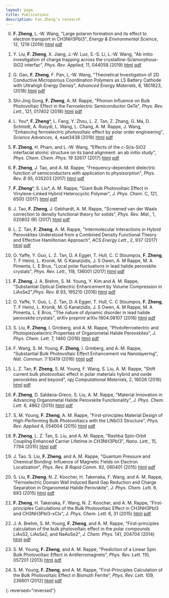 ```yaml
---
layout: page
title: Publications
description: Fan Zheng's research
---
```


0. **F. Zheng**, L.-W. Wang, "Large polaron formation and its effect to electron transport in CH3NH3PbI3", *Energy & Environmental Science*, 12, 1219 (2019) [html](http://dx.doi.org/10.1039/C8EE03369B) [pdf](/papers/c8ee03369b.pdf)

0. Y. Liu, **F. Zheng**, X. Jiang, J.-W. Luo, S.-S. Li, L.-W. Wang, "Ab initio investigation of charge trapping across the crystalline-Si/amorphous-SiO2 interfac", *Phys. Rev. Applied*, 11, 044058 (2019) [html](http://dx.doi.org/10.1103/PhysRevApplied.11.044058) [pdf](/papers/PhysRevApplied.11.044058.pdf)

0. G. Gao, **F. Zheng**, F. Pan, L.-W. Wang, "Theoretical Investigation of 2D Conductive Microporous Coordination Polymers as LS Battery Cathode with Ultrahigh Energy Densiy", *Advanced Energy Materials*, 8, 1801823, (2018) [html](https://doi.org/10.1002/aenm.201801823) [pdf](/papers/Gao_et_al-2018-Advanced_Energy_Materials.pdf)

0. Shi-Jing Gong, **F. Zheng**, A. M. Rappe, "Phonon Influence on Bulk Photovoltaic Effect in the Ferroelectric Semiconductor GeTe", *Phys. Rev. Lett.*, 121, 017402 (2018) [html](http://dx.doi.org/10.1103/PhysRevLett.121.017402) [pdf](/papers/PhysRevLett.121.017402.pdf)

0. L. You\*, **F. Zheng**\*, L. Fang, Y. Zhou, L. Z. Tan, Z. Zhang, G. Ma, D. Schmidt, A. Rusydi, L. Wang, L. Chang, A. M. Rappe, J. Wang, "Enhancing ferroelectric photovoltaic effect by polar order engineering", *Science Advances*, 4, eaat3438 (2018) [html](http://dx.doi.org/10.1126/sciadv.aat3438) [pdf](/papers/eaat3438.full.pdf)

0. **F. Zheng**, H. Pham, and L.-W. Wang, "Effects of the c-Si/a-SiO2 interfacial atomic structure on its band alignment: an ab initio study", *Phys. Chem. Chem. Phys.* 19 32617 (2017) [html](http://dx.doi.org/10.1039/C7CP05879A) [pdf](/papers/c7cp05879a.pdf)

0. **F. Zheng**, J. Tao, and A. M. Rappe, "Frequency-dependent dielectric function of semiconductors with application to physisorption", *Phys. Rev. B* 95, 035203 (2017) [html](http://dx.doi.org/10.1103/PhysRevB.95.035203) [pdf](/papers/PhysRevB.95.035203.pdf)

0. **F. Zheng**\*, S. Liu\*, A. M. Rappe, "Giant Bulk Photovoltaic Effect in Vinylene-Linked Hybrid Heterocyclic Polymer", *J. Phys. Chem.* C, 121, 6500 (2017) [html](http://dx.doi.org/10.1021/acs.jpcc.7b00374) [pdf](/papers/acs.jpcc.7b00374.pdf)

0. J. Tao, **F. Zheng**, J. Gebhardt, A. M. Rappe, "Screened van der Waals correction to density functional theory for solids", *Phys. Rev. Mat.*, 1, 020802 (R) (2017) [html](http://dx.doi.org/10.1103/PhysRevMaterials.1.020802) [pdf](/papers/PhysRevMaterials.1.020802.pdf)

0. L. Z. Tan, **F. Zheng**, A. M. Rappe, "Intermolecular Interactions in Hybrid Perovskites Understood from a Combined Density Functional Theory and Effective Hamiltonian Approach", *ACS Energy Lett.*, 2, 937 (2017) [html](http://dx.doi.org/10.1021/acsenergylett.7b00159) [pdf](/papers/acsenergylett.7b00159.pdf)

0. O. Yaffe, Y. Guo, L. Z. Tan, D. A Egger, T. Hull, C. C Stoumpos, **F. Zheng**, T. F Heinz, L. Kronik, M. G Kanatzidis, J. S Owen, A. M Rappe, M. A Pimenta, L. E Brus, "Local polar fluctuations in lead halide perovskite crystals", *Phys. Rev. Lett.*, 118, 136001 (2017) [html](http://dx.doi.org/10.1103/PhysRevLett.118.136001) [pdf](/papers/PhysRevLett.118.136001.pdf)

0. **F. Zheng**, J. A. Brehm, S. M. Young, Y. Kim and A. M. Rappe, "Substantial Optical Dielectric Enhancement by Volume Compression in LiAsSe2",*Phys. Rev. B* 93, 195210 (2016) [html](http://dx.doi.org/10.1103/PhysRevB.93.195210) [pdf](/papers/PhysRevB.93.195210.pdf)

0. O. Yaffe, Y. Guo, L. Z. Tan, D. A Egger, T. Hull, C. C Stoumpos, **F. Zheng**, T. F Heinz, L. Kronik, M. G Kanatzidis, J. S Owen, A. M Rappe, M. A Pimenta, L. E Brus, "The nature of dynamic disorder in lead halide perovskite crystals", *arXiv preprint* arXiv:1604.08107 (2016) [html](https://arxiv.org/abs/1604.08107) [pdf](/papers/1604.08107.pdf)

0. S. Liu, **F. Zheng**, I. Grinberg, and A. M. Rappe, "Photoferroelectric and Photopiezoelectric Properties of Organometal Halide Perovskites", *J. Phys. Chem. Lett.* 7, 1460 (2016) [html](http://dx.doi.org/10.1021/acs.jpclett.6b00527) [pdf](/papers/acs.jpclett.6b00527.pdf)

0. F. Wang, S. M. Young, **F. Zheng**, I. Grinberg, and A. M. Rappe, "Substantial Bulk Photovoltaic Effect Enhancement via Nanolayering", *Nat. Commun.* 7:10419 (2016) [html](http://dx.doi.org/10.1038/ncomms10419) [pdf](/papers/ncomms10419.pdf)

0. L. Z. Tan, **F. Zheng**, S. M. Young, F. Wang, S. Liu, A. M. Rappe, "Shift current bulk photovoltaic effect in polar materials hybrid and oxide perovskites and beyond", *npj Computational Materials*, 2, 16026 (2016) [html](http://dx.doi.org/10.1038/npjcompumats.2016.26) [pdf](/papers/npjcompumats201626.pdf)

0. **F. Zheng**, D. Saldana-Greco, S. Liu, A. M. Rappe, "Material Innovation in Advancing Organometal Halide Perovskite Functionality", *J. Phys. Chem. Lett.* 6, 4862 (2015) [html](http://dx.doi.org/10.1021/acs.jpclett.5b01830) [pdf](/papers/acs.jpclett.5b01830.pdf)

0. S. M. Young, **F. Zheng**, A. M. Rappe, "First-principles Material Design of High-Performing Bulk Photovoltaics with the LiNbO3 Structure", *Phys. Rev. Applied* 4, 054004 (2015) [html](http://dx.doi.org/10.1103/PhysRevApplied.4.054004) [pdf](/papers/PhysRevApplied.4.054004.pdf)

0. **F. Zheng**, L. Z. Tan, S. Liu, and A. M. Rappe, "Rashba Spin-Orbit Coupling Enhanced Carrier Lifetime in CH3NH3PbI3", *Nano. Lett.*, 15, 7794 (2015) [html](http://dx.doi.org/10.1021/acs.nanolett.5b01854) [pdf](/papers/acs.nanolett.5b01854.pdf)

0. J. Tao. S. Liu, **F. Zheng**, and A. M. Rappe, "Quantum Pressure and Chemical Bonding: Influence of Magnetic Fields on Electron Localization", *Phys. Rev. B Rapid Comm.* 92, 060401 (2015) [html](http://dx.doi.org/10.1103/PhysRevB.92.060401) [pdf](/papers/PhysRevB.92.060401.pdf)

0. S. Liu, **F. Zheng**, N. Z. Koocher, H. Takenaka, F. Wang, and A. M. Rappe, "Ferroelectric Domain Wall Induced Band Gap Reduction and Charge Separation in Organometal Halide Perovskite", *J. Phys. Chem. Lett.* 6, 693 (2015) [html](http://dx.doi.org/10.1021/jz502666j) [pdf](/papers/jz502666j.pdf)

0. **F. Zheng**, H. Takenaka, F. Wang, N. Z. Koocher, and A. M. Rappe, "First-principles Calculations of the Bulk Photovoltaic Effect in CH3NH3PbI3 and CH3NH3PbI3-xClx", *J. Phys. Chem. Lett.* 6, 31 (2015) [html](http://dx.doi.org/10.1021/jz502109e) [pdf](/papers/jz502109e.pdf)

0. J. A. Brehm, S. M. Young, **F. Zheng**, and A. M. Rappe, "First-principles calculation of the bulk photovoltaic effect in the polar compounds LiAsS2, LiAsSe2, and NaAsSe2", *J. Chem. Phys.* 141, 204704 (2014) [html](http://dx.doi.org/10.1063/1.4901433) [pdf](/papers/1.4901433.pdf)

0. S. M. Young, **F. Zheng**, and A. M. Rappe, "Prediction of a Linear Spin Bulk Photovoltaic Effect in Antiferromagnets", *Phys. Rev. Lett.* 110, 057201 (2013) [html](http://dx.doi.org/10.1103/PhysRevLett.110.057201) [pdf](/papers/PhysRevLett.110.057201.pdf)

0. S. M. Young, **F. Zheng**, and A. M. Rappe, "First-Principles Calculation of the Bulk Photovoltaic Effect in Bismuth Ferrite", *Phys. Rev. Lett.* 109, 236601 (2012) [html](http://dx.doi.org/10.1103/PhysRevLett.109.236601) [pdf](/papers/PhysRevLett.109.236601.pdf)

{: reversed="reversed"}
